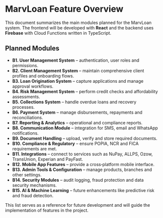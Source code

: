 # MarvLoan Feature Overview

This document summarizes the main modules planned for the MarvLoan system. The frontend will be developed with **React** and the backend uses **Firebase** with Cloud Functions written in TypeScript.

## Planned Modules

- **B1. User Management System** – authentication, user roles and permissions.
- **B2. Client Management System** – maintain comprehensive client profiles and onboarding flows.
- **B3. Loan Origination System** – capture applications and manage approval workflows.
- **B4. Risk Management System** – perform credit checks and affordability assessments.
- **B5. Collections System** – handle overdue loans and recovery processes.
- **B6. Payment System** – manage disbursements, repayments and reconciliations.
- **B7. Reporting & Analytics** – operational and compliance reports.
- **B8. Communication Module** – integration for SMS, email and WhatsApp notifications.
- **B9. Document Handling** – upload, verify and store required documents.
- **B10. Compliance & Regulatory** – ensure POPIA, NCR and FICA requirements are met.
- **B11. Integrations** – connect to services such as NuPay, ALLPS, Ozow, TransUnion, Experian and PayFast.
- **B12. Mobile App Features** – provide a cross‑platform mobile interface.
- **B13. Admin Tools & Configuration** – manage products, branches and other settings.
- **B14. Security Modules** – audit logging, fraud protection and data security mechanisms.
- **B15. AI & Machine Learning** – future enhancements like predictive risk and fraud detection.

This list serves as a reference for future development and will guide the implementation of features in the project.
